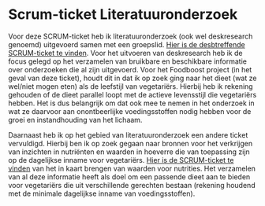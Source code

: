# Scrum-ticket Literatuuronderzoek

Voor deze SCRUM-ticket heb ik literatuuronderzoek (ook wel deskresearch genoemd) uitgevoerd samen met een groepslid. [Hier is de desbtreffende SCRUM-ticket te vinden](https://github.com/akram090/Portfolio-Applied-Data-Science/blob/main/Tickets%20Scrumboard/Literatuuronderzoek%20Scrum%20ticket%20Foodboost.png). Voor het uitvoeren van deskresearch heb ik de focus gelegd op het verzamelen van bruikbare en beschikbare informatie over onderzoeken die al zijn uitgevoerd. Voor het Foodboost project (in het geval van deze ticket), houdt dit in dat ik op zoek ging naar het dieet (wat ze wel/niet mogen eten) als de leefstijl van vegetariërs. Hierbij heb ik rekening gehouden of de dieet parallel loopt met de actieve levensstijl die vegetariërs hebben. Het is dus belangrijk om dat ook mee te nemen in het onderzoek in wat ze daarvoor aan onontbeerlijke voedingsstoffen nodig hebben voor de groei en instandhouding van het lichaam. 

Daarnaast heb ik op het gebied van literatuuronderzoek een andere ticket vervuldigd. Hierbij ben ik op zoek gegaan naar bronnen voor het verkrijgen van inzichten in nutriënten en waarden in hoeverre die van toepassing zijn op de dagelijkse inname voor vegetariërs. [Hier is de SCRUM-ticket te vinden](https://github.com/akram090/Portfolio-Applied-Data-Science/blob/main/Tickets%20Scrumboard/Literatuuronderzoek%20waarden%20voor%20nutrities%20Scrum%20ticket%20Foodboost.png) van het in kaart brengen van waarden voor nutrities. Het verzamelen van al deze informatie heeft als doel om een passende dieet aan te bieden voor vegetariërs die uit verschillende gerechten bestaan (rekening houdend met de minimale dagelijkse inname van voedingsstoffen). 

